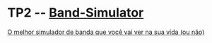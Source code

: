 # TP2 --  <a href="https://lucasggrama.github.io/Band-Simulator/">Band-Simulator
O melhor simulador de banda que você vai ver na sua vida (ou não)
